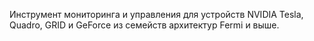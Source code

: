 Инструмент мониторинга и управления для устройств NVIDIA Tesla, Quadro, GRID и
GeForce из семейств архитектур Fermi и выше.
